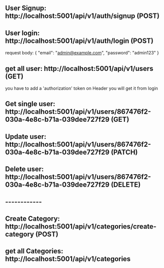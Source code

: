 ## User Signup: http://localhost:5001/api/v1/auth/signup (POST)

## User login: http://localhost:5001/api/v1/auth/login (POST)

request body:
{
"email": "admin@example.com",
"password": "admin123"
}

## get all user: http://localhost:5001/api/v1/users (GET)

you have to add a 'authorization' token on Header you will get it from login

## Get single user: http://localhost:5001/api/v1/users/867476f2-030a-4e8c-b71a-039dee727f29 (GET)

## Update user: http://localhost:5001/api/v1/users/867476f2-030a-4e8c-b71a-039dee727f29 (PATCH)

## Delete user: http://localhost:5001/api/v1/users/867476f2-030a-4e8c-b71a-039dee727f29 (DELETE)

## ------------

## Create Category: http://localhost:5001/api/v1/categories/create-category (POST)

## get all Categories: http://localhost:5001/api/v1/categories
